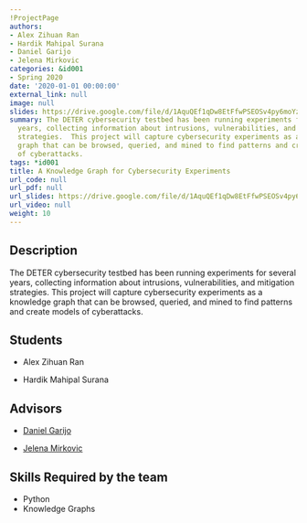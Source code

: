 ```yaml
---
!ProjectPage
authors:
- Alex Zihuan Ran
- Hardik Mahipal Surana
- Daniel Garijo
- Jelena Mirkovic
categories: &id001
- Spring 2020
date: '2020-01-01 00:00:00'
external_link: null
image: null
slides: https://drive.google.com/file/d/1AquQEf1qDw8EtFfwPSEOSv4py6moYzTs/view?usp=sharing
summary: The DETER cybersecurity testbed has been running experiments for several
  years, collecting information about intrusions, vulnerabilities, and mitigation
  strategies.  This project will capture cybersecurity experiments as a knowledge
  graph that can be browsed, queried, and mined to find patterns and create models
  of cyberattacks.
tags: *id001
title: A Knowledge Graph for Cybersecurity Experiments
url_code: null
url_pdf: null
url_slides: https://drive.google.com/file/d/1AquQEf1qDw8EtFfwPSEOSv4py6moYzTs/view?usp=sharing
url_video: null
weight: 10
---
```

## Description

The DETER cybersecurity testbed has been running experiments for several years, collecting information about intrusions, vulnerabilities, and mitigation strategies.  This project will capture cybersecurity experiments as a knowledge graph that can be browsed, queried, and mined to find patterns and create models of cyberattacks.





## Students

* Alex Zihuan Ran

* Hardik Mahipal Surana

## Advisors

* [Daniel Garijo](../../../author/daniel-garijo)

* [Jelena Mirkovic](../../../author/jelena-mirkovic)

## Skills Required by the team


* Python
* Knowledge Graphs